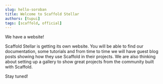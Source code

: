 ```yaml
---
slug: hello-soroban
title: Welcome to Scaffold Stellar
authors: [tupui]
tags: [scaffold, official]
---
```


We have a website!

Scaffold Stellar is getting its own website. You will be able to find our documentation, some tutorials and from time to time we will have guest blog posts showing how they use Scaffold in their projects. We are also thinking about setting up a gallery to show great projects from the community built with Scaffold.

Stay tuned!

<!-- truncate -->
